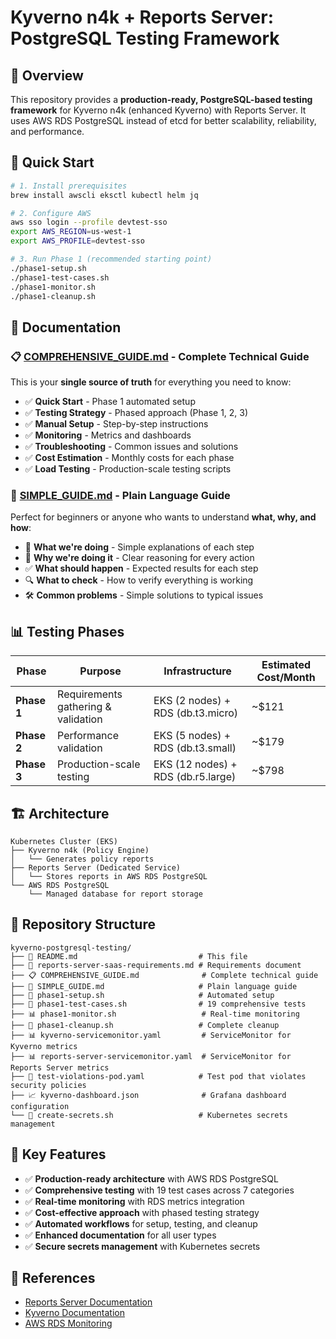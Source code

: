 # Kyverno n4k + Reports Server: PostgreSQL Testing Framework

## 🎯 Overview

This repository provides a **production-ready, PostgreSQL-based testing framework** for Kyverno n4k (enhanced Kyverno) with Reports Server. It uses AWS RDS PostgreSQL instead of etcd for better scalability, reliability, and performance.

## 🚀 Quick Start

```bash
# 1. Install prerequisites
brew install awscli eksctl kubectl helm jq

# 2. Configure AWS
aws sso login --profile devtest-sso
export AWS_REGION=us-west-1
export AWS_PROFILE=devtest-sso

# 3. Run Phase 1 (recommended starting point)
./phase1-setup.sh
./phase1-test-cases.sh
./phase1-monitor.sh
./phase1-cleanup.sh
```

## 📖 Documentation

### **📋 [COMPREHENSIVE_GUIDE.md](COMPREHENSIVE_GUIDE.md)** - **Complete Technical Guide**

This is your **single source of truth** for everything you need to know:
- ✅ **Quick Start** - Phase 1 automated setup
- ✅ **Testing Strategy** - Phased approach (Phase 1, 2, 3)
- ✅ **Manual Setup** - Step-by-step instructions
- ✅ **Monitoring** - Metrics and dashboards
- ✅ **Troubleshooting** - Common issues and solutions
- ✅ **Cost Estimation** - Monthly costs for each phase
- ✅ **Load Testing** - Production-scale testing scripts

### **📖 [SIMPLE_GUIDE.md](SIMPLE_GUIDE.md)** - **Plain Language Guide**

Perfect for beginners or anyone who wants to understand **what, why, and how**:
- 🎯 **What we're doing** - Simple explanations of each step
- 🤔 **Why we're doing it** - Clear reasoning for every action
- ✅ **What should happen** - Expected results for each step
- 🔍 **What to check** - How to verify everything is working
- 🛠️ **Common problems** - Simple solutions to typical issues

## 📊 Testing Phases

| Phase | Purpose | Infrastructure | Estimated Cost/Month |
|-------|---------|----------------|---------------------|
| **Phase 1** | Requirements gathering & validation | EKS (2 nodes) + RDS (db.t3.micro) | ~$121 |
| **Phase 2** | Performance validation | EKS (5 nodes) + RDS (db.t3.small) | ~$179 |
| **Phase 3** | Production-scale testing | EKS (12 nodes) + RDS (db.r5.large) | ~$798 |

## 🏗️ Architecture

```
Kubernetes Cluster (EKS)
├── Kyverno n4k (Policy Engine)
│   └── Generates policy reports
├── Reports Server (Dedicated Service)
│   └── Stores reports in AWS RDS PostgreSQL
└── AWS RDS PostgreSQL
    └── Managed database for report storage
```

## 📁 Repository Structure

```
kyverno-postgresql-testing/
├── 📖 README.md                           # This file
├── 📖 reports-server-saas-requirements.md # Requirements document
├── 📋 COMPREHENSIVE_GUIDE.md              # Complete technical guide
├── 📖 SIMPLE_GUIDE.md                     # Plain language guide
├── 🚀 phase1-setup.sh                     # Automated setup
├── 🧪 phase1-test-cases.sh                # 19 comprehensive tests
├── 📊 phase1-monitor.sh                   # Real-time monitoring
├── 🧹 phase1-cleanup.sh                   # Complete cleanup
├── 📊 kyverno-servicemonitor.yaml         # ServiceMonitor for Kyverno metrics
├── 📊 reports-server-servicemonitor.yaml  # ServiceMonitor for Reports Server metrics
├── 🧪 test-violations-pod.yaml            # Test pod that violates security policies
├── 📈 kyverno-dashboard.json              # Grafana dashboard configuration
└── 🔐 create-secrets.sh                   # Kubernetes secrets management
```

## 🎯 Key Features

- ✅ **Production-ready architecture** with AWS RDS PostgreSQL
- ✅ **Comprehensive testing** with 19 test cases across 7 categories
- ✅ **Real-time monitoring** with RDS metrics integration
- ✅ **Cost-effective approach** with phased testing strategy
- ✅ **Automated workflows** for setup, testing, and cleanup
- ✅ **Enhanced documentation** for all user types
- ✅ **Secure secrets management** with Kubernetes secrets

## 🔗 References

- [Reports Server Documentation](https://kyverno.github.io/reports-server/)
- [Kyverno Documentation](https://kyverno.io/docs/)
- [AWS RDS Monitoring](https://docs.aws.amazon.com/AmazonRDS/latest/UserGuide/CHAP_Monitoring.html)

